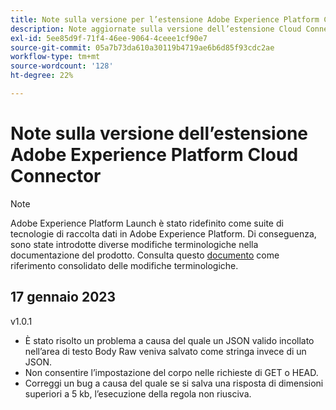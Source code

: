 ```yaml
---
title: Note sulla versione per l’estensione Adobe Experience Platform Cloud Connector
description: Note aggiornate sulla versione dell’estensione Cloud Connector in Adobe Experience Platform.
exl-id: 5ee85d9f-71f4-46ee-9064-4ceee1cf90e7
source-git-commit: 05a7b73da610a30119b4719ae6b6d85f93cdc2ae
workflow-type: tm+mt
source-wordcount: '128'
ht-degree: 22%

---
```


# Note sulla versione dell’estensione Adobe Experience Platform Cloud Connector

>[!NOTE]
>
>Adobe Experience Platform Launch è stato ridefinito come suite di tecnologie di raccolta dati in Adobe Experience Platform. Di conseguenza, sono state introdotte diverse modifiche terminologiche nella documentazione del prodotto. Consulta questo [documento](../../../term-updates.md) come riferimento consolidato delle modifiche terminologiche.

## 17 gennaio 2023

v1.0.1

* È stato risolto un problema a causa del quale un JSON valido incollato nell’area di testo Body Raw veniva salvato come stringa invece di un JSON.
* Non consentire l’impostazione del corpo nelle richieste di GET o HEAD.
* Correggi un bug a causa del quale se si salva una risposta di dimensioni superiori a 5 kb, l’esecuzione della regola non riusciva.
